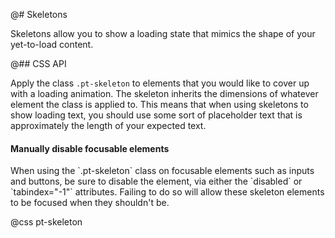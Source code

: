 @# Skeletons

Skeletons allow you to show a loading state that mimics the shape of your yet-to-load content.

@## CSS API

Apply the class `.pt-skeleton` to elements that you would like to cover up with a loading animation.
The skeleton inherits the dimensions of whatever element the class is applied to. This means that
when using skeletons to show loading text, you should use some sort of placeholder text that is
approximately the length of your expected text.

<div class="pt-callout pt-intent-warning pt-icon-warning-sign">
    <h4>Manually disable focusable elements</h4>
    When using the `.pt-skeleton` class on focusable elements such as inputs and buttons, be sure to
    disable the element, via either the `disabled` or `tabindex="-1"` attributes. Failing to do so
    will allow these skeleton elements to be focused when they shouldn't be.
</div>

@css pt-skeleton
